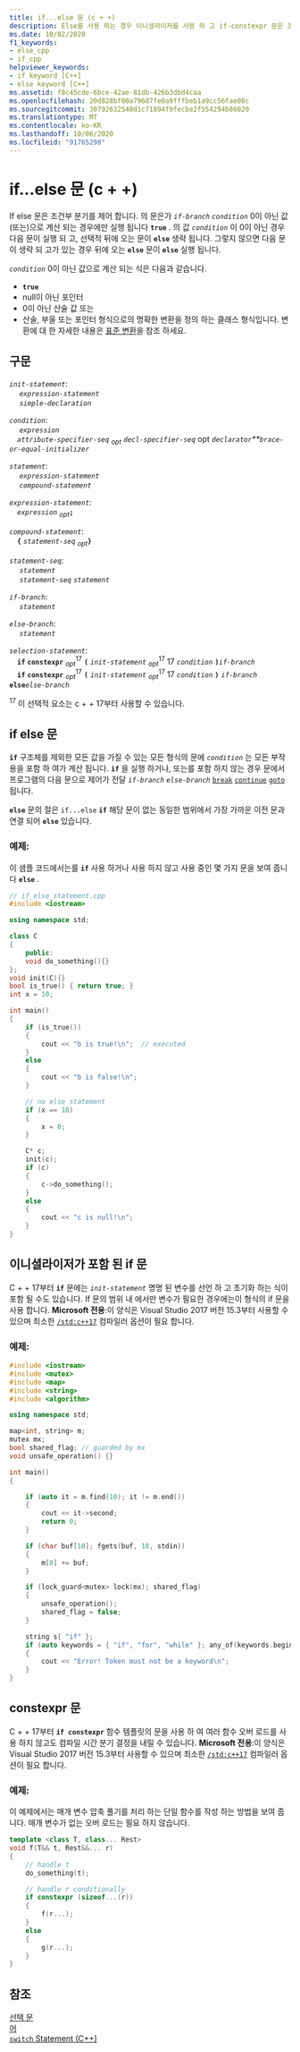 ```yaml
---
title: if...else 문 (c + +)
description: Else를 사용 하는 경우 이니셜라이저를 사용 하 고 if-constexpr 문은 조건부 분기를 제어 합니다.
ms.date: 10/02/2020
f1_keywords:
- else_cpp
- if_cpp
helpviewer_keywords:
- if keyword [C++]
- else keyword [C++]
ms.assetid: f8c45cde-6bce-42ae-81db-426b3dbd4caa
ms.openlocfilehash: 20d828bf00a79687fe0a9fffbeb1a9cc56fae08c
ms.sourcegitcommit: 30792632548d1c71894f9fecbe2f554294b86020
ms.translationtype: MT
ms.contentlocale: ko-KR
ms.lasthandoff: 10/06/2020
ms.locfileid: "91765298"
---
```

# <a name="if-else-statement-c"></a>if...else 문 (c + +)

If else 문은 조건부 분기를 제어 합니다. 의 문은가 *`if-branch`* *`condition`* 0이 아닌 값 (또는)으로 계산 되는 경우에만 실행 됩니다 **`true`** . 의 값 *`condition`* 이 0이 아닌 경우 다음 문이 실행 되 고, 선택적 뒤에 오는 문이 **`else`** 생략 됩니다. 그렇지 않으면 다음 문이 생략 되 고가 있는 경우 뒤에 오는 **`else`** 문이 **`else`** 실행 됩니다.

*`condition`* 0이 아닌 값으로 계산 되는 식은 다음과 같습니다.

- **`true`**
- null이 아닌 포인터
- 0이 아닌 산술 값 또는
- 산술, 부울 또는 포인터 형식으로의 명확한 변환을 정의 하는 클래스 형식입니다. 변환에 대 한 자세한 내용은 [표준 변환](../cpp/standard-conversions.md)을 참조 하세요.

## <a name="syntax"></a>구문

*`init-statement`*:\
&emsp; *`expression-statement`*\
&emsp; *`simple-declaration`*

*`condition`*:\
&emsp; *`expression`*\
&emsp;*`attribute-specifier-seq`* <sub>*opt*</sub> *`decl-specifier-seq`* opt *`declarator`**`brace-or-equal-initializer`*

*`statement`*:\
&emsp; *`expression-statement`*\
&emsp; *`compound-statement`*

*`expression-statement`*:\
&emsp;*`expression`* <sub>*opt*</sub>**`;`**

*`compound-statement`*:\
&emsp;**`{`** *`statement-seq`* <sub>*opt*</sub>**`}`**

*`statement-seq`*:\
&emsp; *`statement`*\
&emsp; *`statement-seq`* *`statement`*

*`if-branch`*:\
&emsp; *`statement`*

*`else-branch`*:\
&emsp; *`statement`*

*`selection-statement`*:\
&emsp;**`if`** **`constexpr`** <sub>*opt*</sub><sup>17</sup> **`(`** *`init-statement`* <sub>*opt*</sub><sup>17</sup> 17 *`condition`* **`)`***`if-branch`*\
&emsp;**`if`** **`constexpr`** <sub>*opt*</sub><sup>17</sup> **`(`** *`init-statement`* <sub>*opt*</sub><sup>17</sup> 17 *`condition`* **`)`** *`if-branch`* **`else`***`else-branch`*

<sup>17</sup> 이 선택적 요소는 c + + 17부터 사용할 수 있습니다.

## <a name="if-else-statements"></a>if else 문

**`if`** 구조체를 제외한 모든 값을 가질 수 있는 모든 형식의 문에 *`condition`* 는 모든 부작용을 포함 하 여가 계산 됩니다. **`if`** 을 실행 하거나, 또는를 포함 하지 않는 경우 문에서 프로그램의 다음 문으로 제어가 전달 *`if-branch`* *`else-branch`* [`break`](../cpp/break-statement-cpp.md) [`continue`](../cpp/continue-statement-cpp.md) [`goto`](../cpp/goto-statement-cpp.md) 됩니다.

**`else`** 문의 절은 `if...else` **`if`** 해당 문이 없는 동일한 범위에서 가장 가까운 이전 문과 연결 되어 **`else`** 있습니다.

### <a name="example"></a>예제: 

이 샘플 코드에서는를 **`if`** 사용 하거나 사용 하지 않고 사용 중인 몇 가지 문을 보여 줍니다 **`else`** .

```cpp
// if_else_statement.cpp
#include <iostream>

using namespace std;

class C
{
    public:
    void do_something(){}
};
void init(C){}
bool is_true() { return true; }
int x = 10;

int main()
{
    if (is_true())
    {
        cout << "b is true!\n";  // executed
    }
    else
    {
        cout << "b is false!\n";
    }

    // no else statement
    if (x == 10)
    {
        x = 0;
    }

    C* c;
    init(c);
    if (c)
    {
        c->do_something();
    }
    else
    {
        cout << "c is null!\n";
    }
}
```

## <a name="if-statement-with-an-initializer"></a><a name="if_with_init"></a> 이니셜라이저가 포함 된 if 문

C + + 17부터 **`if`** 문에는 *`init-statement`* 명명 된 변수를 선언 하 고 초기화 하는 식이 포함 될 수도 있습니다. If 문의 범위 내 에서만 변수가 필요한 경우에는이 형식의 if 문을 사용 합니다. **Microsoft 전용**:이 양식은 Visual Studio 2017 버전 15.3부터 사용할 수 있으며 최소한 [`/std:c++17`](../build/reference/std-specify-language-standard-version.md) 컴파일러 옵션이 필요 합니다.

### <a name="example"></a>예제: 

```cpp
#include <iostream>
#include <mutex>
#include <map>
#include <string>
#include <algorithm>

using namespace std;

map<int, string> m;
mutex mx;
bool shared_flag; // guarded by mx
void unsafe_operation() {}

int main()
{

    if (auto it = m.find(10); it != m.end())
    {
        cout << it->second;
        return 0;
    }

    if (char buf[10]; fgets(buf, 10, stdin))
    {
        m[0] += buf;
    }

    if (lock_guard<mutex> lock(mx); shared_flag)
    {
        unsafe_operation();
        shared_flag = false;
    }

    string s{ "if" };
    if (auto keywords = { "if", "for", "while" }; any_of(keywords.begin(), keywords.end(), [&s](const char* kw) { return s == kw; }))
    {
        cout << "Error! Token must not be a keyword\n";
    }
}
```

## <a name="a-nameif_constexpr-if-constexpr-statements"></a><a name="if_constexpr"> constexpr 문

C + + 17부터 **`if constexpr`** 함수 템플릿의 문을 사용 하 여 여러 함수 오버 로드를 사용 하지 않고도 컴파일 시간 분기 결정을 내릴 수 있습니다. **Microsoft 전용**:이 양식은 Visual Studio 2017 버전 15.3부터 사용할 수 있으며 최소한 [`/std:c++17`](../build/reference/std-specify-language-standard-version.md) 컴파일러 옵션이 필요 합니다.

### <a name="example"></a>예제: 

이 예제에서는 매개 변수 압축 풀기를 처리 하는 단일 함수를 작성 하는 방법을 보여 줍니다. 매개 변수가 없는 오버 로드는 필요 하지 않습니다.

```cpp
template <class T, class... Rest>
void f(T&& t, Rest&&... r)
{
    // handle t
    do_something(t);

    // handle r conditionally
    if constexpr (sizeof...(r))
    {
        f(r...);
    }
    else
    {
        g(r...);
    }
}
```

## <a name="see-also"></a>참조

[선택 문](../cpp/selection-statements-cpp.md)\
[어](../cpp/keywords-cpp.md)\
[`switch` Statement (C++)](../cpp/switch-statement-cpp.md)
